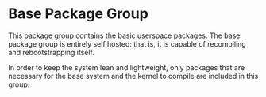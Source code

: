 Base Package Group
==================

This package group contains the basic userspace packages. The base package
group is entirely self hosted: that is, it is capable of recompiling and
rebootstrapping itself.

In order to keep the system lean and lightweight, only packages that are
necessary for the base system and the kernel to compile are included in this
group.

